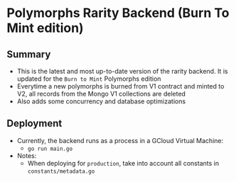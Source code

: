 # Polymorphs Rarity Backend (Burn To Mint edition)
## Summary
- This is the latest and most up-to-date version of the rarity backend. It is updated for the `Burn to Mint` Polymorphs edition
- Everytime a new polymorphs is burned from V1 contract and minted to V2, all records from the Mongo V1 collections are deleted
- Also adds some concurrency and database optimizations
## Deployment
- Currently, the backend runs as a process in a GCloud Virtual Machine:
  - `go run main.go`
- Notes:
  - When deploying for `production`, take into account all constants in `constants/metadata.go`